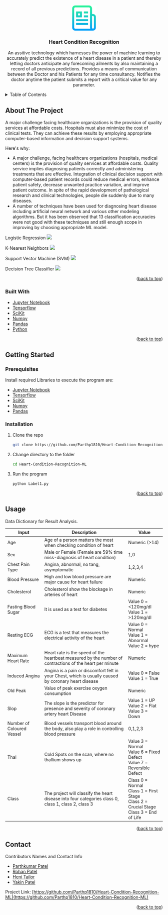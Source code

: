 <div id="top"></div>

<!-- PROJECT LOGO -->
<br />
<div align="center">
  <a href="https://github.com/Parthp1810/Heart-Condition-Recognition-ML">
    <img src="images/logo.png" alt="Logo" width="80" height="80">
  </a>

<h3 align="center">Heart Condition Recognition</h3>

  <p align="center">
    An assitive technology which harnesses the power of machine learning to accurately predict the existence of a heart disease in a patient and thereby letting doctors anticipate any forecoming ailments by also maintaining a record of all previous predictions. Provides a means of communication between the Doctor and his Patients for any time consultancy. Notifies the doctor anytime the patient submits a report with a critical value for any parameter.
  </p>
</div>



<!-- TABLE OF CONTENTS -->
<details>
  <summary>Table of Contents</summary>
  <ol>
    <li>
      <a href="#about-the-project">About The Project</a>
      <ul>
        <li><a href="#built-with">Built With</a></li>
      </ul>
    </li>
    <li>
      <a href="#getting-started">Getting Started</a>
      <ul>
        <li><a href="#prerequisites">Prerequisites</a></li>
        <li><a href="#installation">Installation</a></li>
      </ul>
    </li>
    <li><a href="#usage">Usage</a></li>
    <li><a href="#contact">Contact</a></li>
  </ol>
</details>



<!-- ABOUT THE PROJECT -->
## About The Project

A major challenge facing healthcare organizations is the provision of quality services at affordable costs. Hospitals must also minimize the cost of clinical tests. They can achieve these results by employing appropriate computer-based information and decision support systems.
	
Here's why:
* A major challenge, facing healthcare organizations (hospitals, medical centers) is the provision of quality services at affordable costs. Quality service implies diagnosing patients correctly and administering treatments that are effective. Integration of clinical decision support with computer-based patient records could reduce medical errors, enhance patient safety, decrease unwanted practice variation, and improve patient outcome. In spite of the rapid development of pathological research and clinical technologies, people die suddenly due to many diseases.
* A number of techniques have been used for diagnosing heart disease including artificial neural network and various other modeling algorithms. But it has been observed that 13 classification accuracies were not good with these techniques and still enough scope in improving by choosing appropriate ML model.

Logistic Regression
![](images/LR.png)

K-Nearest Neighbors
![](images/KNN.png)

Support Vector Machine (SVM)
![](images/SVM.png)

Decision Tree Classifier
![](images/DTC.png)

<p align="right">(<a href="#top">back to top</a>)</p>



### Built With

* [Jupyter Notebook](https://jupyter.org/)
* [Tensorflow](https://www.tensorflow.org/)
* [SciKit](https://scikit-learn.org/)
* [Numpy](https://numpy.org/)
* [Pandas](https://pandas.pydata.org/)
* [Python](https://www.python.org/)

<p align="right">(<a href="#top">back to top</a>)</p>



<!-- GETTING STARTED -->
## Getting Started

### Prerequisites

Install required Libraries to execute the program are:
* [Jupyter Notebook](https://jupyter.org/)
* [Tensorflow](https://www.tensorflow.org/)
* [SciKit](https://scikit-learn.org/)
* [Numpy](https://numpy.org/)
* [Pandas](https://pandas.pydata.org/)

### Installation

1. Clone the repo
   ```sh
   git clone https://github.com/Parthp1810/Heart-Condition-Recognition-ML.git
   ```
2. Change directory to the folder
   ```sh
   cd Heart-Condition-Recognition-ML
   ```
3. Run the program
   ```sh
   python Label1.py
   ```

<p align="right">(<a href="#top">back to top</a>)</p>



<!-- USAGE EXAMPLES -->
## Usage

Data Dictionary for Result Analysis.

| Input | Description | Value |
| --------------- | --------------- | --------------- |
| Age | Age of a person matters the most when checking condition of heart | Numeric (>14) |
| Sex | Male or Female (Female are 59% time miss-diagnosis of heart condition) | 1,0 |
| Chest Pain Type | Angina, abnormal, no tang, asymptomatic | 1,2,3,4 |
| Blood Pressure | High and low blood pressure are major cause for heart failure | Numeric |
| Cholesterol | Cholesterol show the blockage in arteries of heart | Numeric |
| Fasting Blood Sugar | It is used as a test for diabetes | Value 0 = <120mg/dl <br /> Value 1 = >120mg/dl |
| Resting ECG | ECG is a test that measures the electrical activity of the heart | Value 0 = Normal <br /> Value 1 = Abnormal <br /> Value 2 = hype |
| Maximum Heart Rate | Heart rate is the speed of the heartbeat measured by the number of contractions of the heart per minute | Numeric |
| Induced Angina | Angina is a pain or discomfort felt in your Chest, which is usually caused by coronary heart disease | Value 0 = False <br /> Value 1 = True |
| Old Peak | Value of peak exercise oxygen consumption | Numeric |
| Slop | The slope is the predictor for presence and severity of coronary artery heart Disease | Value 1 = UP <br /> Value 2 = Flat <br /> Value 3 = Down |
| Number of Coloured Vessel | Blood vessels transport blood around the body, also play a role in controlling blood pressure | 0,1,2,3 |
| Thal | Cold Spots on the scan, where no thallium shows up | Value 3 = Normal <br /> Value 6 = Fixed Defect <br /> Value 7 = Reversible Defect |
| Class | The project will classify the heart disease into four categories class 0, class 1, class 2, class 3 | Class 0 = Normal <br /> Class 1 = First Stage <br /> Class 2 = Crucial Stage<br /> Class 3 = End of Life |

<p align="right">(<a href="#top">back to top</a>)</p>


<!-- CONTACT -->
## Contact

Contributors Names and Contact Info

* [Parthkumar Patel](https://www.linkedin.com/in/parthp1810/)
* [Rohan Patel](https://www.linkedin.com/in/rohan-patel-685941211/)
* [Heni Tailor]()
* [Yakin Patel](https://www.linkedin.com/in/yakin-patel-566369188/)

Project Link: [https://github.com/Parthp1810/Heart-Condition-Recognition-ML](https://github.com/Parthp1810/Heart-Condition-Recognition-ML)

<p align="right">(<a href="#top">back to top</a>)</p>

